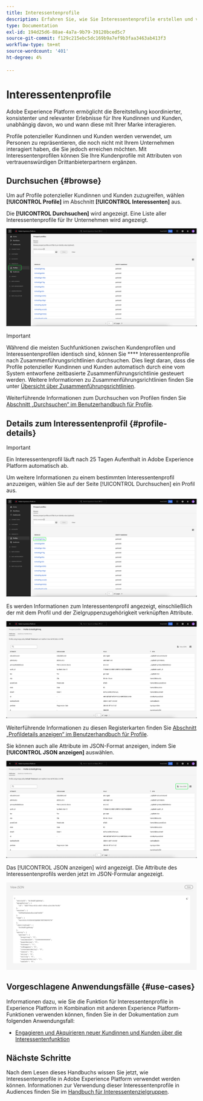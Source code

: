 ```yaml
---
title: Interessentenprofile
description: Erfahren Sie, wie Sie Interessentenprofile erstellen und verwenden, um mithilfe von Drittanbieterinformationen Informationen über unbekannte Kunden zu sammeln.
type: Documentation
exl-id: 194d25d6-88ae-4a7a-9b79-39120bced5c7
source-git-commit: f129c215ebc5dc169b9a7ef9b3faa3463ab413f3
workflow-type: tm+mt
source-wordcount: '401'
ht-degree: 4%

---
```


# Interessentenprofile

Adobe Experience Platform ermöglicht die Bereitstellung koordinierter, konsistenter und relevanter Erlebnisse für Ihre Kundinnen und Kunden, unabhängig davon, wo und wann diese mit Ihrer Marke interagieren.

Profile potenzieller Kundinnen und Kunden werden verwendet, um Personen zu repräsentieren, die noch nicht mit Ihrem Unternehmen interagiert haben, die Sie jedoch erreichen möchten. Mit Interessentenprofilen können Sie Ihre Kundenprofile mit Attributen von vertrauenswürdigen Drittanbieterpartnern ergänzen.

## Durchsuchen {#browse}

Um auf Profile potenzieller Kundinnen und Kunden zuzugreifen, wählen **[!UICONTROL Profile]** im Abschnitt **[!UICONTROL Interessenten]** aus.

Die **[!UICONTROL Durchsuchen]** wird angezeigt. Eine Liste aller Interessentenprofile für Ihr Unternehmen wird angezeigt.

![Die Schaltfläche [!UICONTROL Profile] ist hervorgehoben und zeigt die Seite [!UICONTROL Durchsuchen] für Interessentenprofile an.](../images/prospect-profile/browse-profiles.png)

>[!IMPORTANT]
>
>Während die meisten Suchfunktionen zwischen Kundenprofilen und Interessentenprofilen identisch sind, können Sie **** Interessentenprofile nach Zusammenführungsrichtlinien durchsuchen. Dies liegt daran, dass die Profile potenzieller Kundinnen und Kunden automatisch durch eine vom System entworfene zeitbasierte Zusammenführungsrichtlinie gesteuert werden. Weitere Informationen zu Zusammenführungsrichtlinien finden Sie unter [Übersicht über Zusammenführungsrichtlinien](../merge-policies/overview.md).

Weiterführende Informationen zum Durchsuchen von Profilen finden Sie [ Abschnitt „Durchsuchen“ im Benutzerhandbuch für Profile](./user-guide.md#browse-identity).

## Details zum Interessentenprofil {#profile-details}

>[!IMPORTANT]
>
>Ein Interessentenprofil läuft nach 25 Tagen Aufenthalt in Adobe Experience Platform automatisch ab.

Um weitere Informationen zu einem bestimmten Interessentenprofil anzuzeigen, wählen Sie auf der Seite [!UICONTROL Durchsuchen] ein Profil aus.

![Ein Interessentenprofil ist auf der Durchsuchen-Seite hervorgehoben.](../images/prospect-profile/select-specific-profile.png)

Es werden Informationen zum Interessentenprofil angezeigt, einschließlich der mit dem Profil und der Zielgruppenzugehörigkeit verknüpften Attribute.

![Die Seite mit den Details des Interessentenprofils wird angezeigt.](../images/prospect-profile/profile-details.png)

Weiterführende Informationen zu diesen Registerkarten finden Sie [ Abschnitt „Profildetails anzeigen“ im Benutzerhandbuch für Profile](./user-guide.md#profile-detail).

Sie können auch alle Attribute im JSON-Format anzeigen, indem Sie **[!UICONTROL JSON anzeigen]** auswählen.

![Die Schaltfläche [!UICONTROL JSON anzeigen] ist auf der Seite mit den Profildetails für Interessenten hervorgehoben.](../images/prospect-profile/profile-select-view-json.png)

Das [!UICONTROL JSON anzeigen] wird angezeigt. Die Attribute des Interessentenprofils werden jetzt im JSON-Formular angezeigt.

![Die Attribute des Interessentenprofils werden im JSON-Formular angezeigt.](../images/prospect-profile/profile-view-json.png)

## Vorgeschlagene Anwendungsfälle {#use-cases}

Informationen dazu, wie Sie die Funktion für Interessentenprofile in Experience Platform in Kombination mit anderen Experience Platform-Funktionen verwenden können, finden Sie in der Dokumentation zum folgenden Anwendungsfall:

- [Engagieren und Akquirieren neuer Kundinnen und Kunden über die Interessentenfunktion](../../rtcdp/partner-data/prospecting.md)

## Nächste Schritte

Nach dem Lesen dieses Handbuchs wissen Sie jetzt, wie Interessentenprofile in Adobe Experience Platform verwendet werden können. Informationen zur Verwendung dieser Interessentenprofile in Audiences finden Sie im [Handbuch für Interessentenzielgruppen](../../segmentation/types/prospect-audiences.md).
